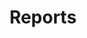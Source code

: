 ---
layout: links
title: Reports
permalink: /1-pagers/
sections:
  resources:
    color: 
      button: c6c8d2
      standard: 1d192c
    categories:
      - name: Industry One-Pagers
        filter: industry-1pagers
        links: 
          - title: AFWERX Incubator
            filter: afwerx-incubator
            link: /1-pagers/AFWERX_incubator.pdf
            description: >
              Go here to view a quick PDF overview of the AFWERX Incubator program.
          - title: a Robotics Company
            filter: a-robotics
            link: /1-pagers/aRobotics.pdf
            description: > 
              Go here to view a quick PDF overview of a Robotics Company's building cleaning robots.
          - title: Immobileyes
            filter: immobileyes
            link: /1-pagers/Immobileyes.pdf
            description: > 
              Go here to view a quick PDF overview of Immobileyes's non-lethal and area denial technologies. 
          - title: Klattworks
            filter: klattworks
            link: /1-pagers/Klattworks.pdf
            description: > 
              Go here to view a quick PDF overview of Klattworks's Maintenance Accelerator augmented reality platform.
          - title: MIT Sloan
            filter: mit-sloan
            link: /1-pagers/MITsloan.pdf
            description: > 
              Go here to view a quick PDF overview of MIT Sloan's marketing and branding capabilities.
          - title: Pandata Tech
            filter: pandata-tech
            link: /1-pagers/PandataTech.pdf
            description: > 
              Go here to view a quick PDF overview of Pandata Tech's predictive aircraft maintenance tracking software.
          - title: Pear Training
            filter: pear-training
            link: /1-pagers/PearTraining.pdf
            description: > 
              Go here to view a quick PDF overview of Pear Training's personalized physical fitness programming.
          - title: Powdermet Titanium Aircraft Parts
            filter: powdermet-acft-parts
            link: /1-pagers/Powdermet_acft_parts.pdf
            description: > 
              Go here to view a quick PDF overview of Powdermet's titanium recycling and fabrication technology.
          - title: Powdermet Next Generation Materials
            filter: powdermet-nextgen-mats
            link: /1-pagers/Powdermet_next_gen_mats.pdf
            description: > 
              Go here to view a quick PDF overview of Powdermet's Next Generation materials technology for hypersonic and advanced airframes.
          - title: Puckboard
            filter: puckboard
            link: /1-pagers/Puckboard.pdf
            description: > 
              Go here to view a quick PDF overview of Puckboard and how it streamlines the aircrew planning process.
          - title: RedShred
            filter: redshred
            link: /1-pagers/redshred.pdf
            description: > 
              Go here to view a quick PDF overview of Redshred' technical data extraction technology for content developers.
          - title: Specular Theory
            filter: specular-theory
            link: /1-pagers/SpecularTheory.pdf
            description: > 
              Go here to view a quick PDF overview of Specular Theory's C-17 immersive training tools.
---